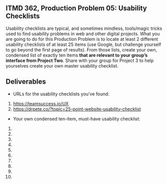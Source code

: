 ## ITMD 362, Production Problem 05: Usability Checklists

Usability checklists are typical, and sometimes mindless, tools/magic tricks used to find usability
problems in web and other digital projects. What you are going to do for this Production Problem is
to locate at least 2 different usability checklists of at least 25 items (use Google, but challenge
yourself to go beyond the first page of results). From those lists, create your own, condensed list
of exactly ten items **that are relevant to your group’s interface from Project Two**. Share with
your group for Project 3 to help yourselves create your own master usability checklist.

## Deliverables

* URLs for the usability checklists you’ve found:

1. https://teamsuccess.io/UX
2. https://drpete.co/?topic=25-point-website-usability-checklist

* Your own condensed ten-item, must-have usability checklist:

1.
2.
3.
4.
5.
6.
7.
8.
9.
10.
